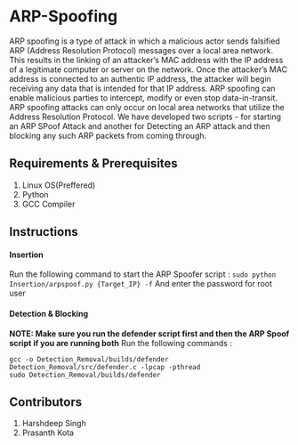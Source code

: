 # ARP-Spoofing

ARP spoofing is a type of attack in which a malicious actor sends falsified ARP (Address Resolution Protocol) messages over a local area network. This results in the linking of an attacker’s MAC address with the IP address of a legitimate computer or server on the network. Once the attacker’s MAC address is connected to an authentic IP address, the attacker will begin receiving any data that is intended for that IP address. ARP spoofing can enable malicious parties to intercept, modify or even stop data-in-transit. ARP spoofing attacks can only occur on local area networks that utilize the Address Resolution Protocol. We have developed two scripts - for starting an ARP SPoof Attack and another for Detecting an ARP attack and then blocking any such ARP packets from coming through.

## Requirements & Prerequisites

1. Linux OS(Preffered)
2. Python
3. GCC Compiler

## Instructions

#### Insertion

Run the following command to start the ARP Spoofer script :
`sudo python Insertion/arpspoof.py {Target_IP} -f`
And enter the password for root user

#### Detection & Blocking

**NOTE: Make sure you run the defender script first and then the ARP Spoof script if you are
running both**
Run the following commands :

```
gcc -o Detection_Removal/builds/defender Detection_Removal/src/defender.c -lpcap -pthread
sudo Detection_Removal/builds/defender
```

## Contributors

1. Harshdeep Singh
2. Prasanth Kota

